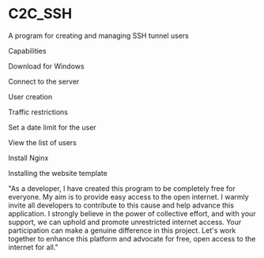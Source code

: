 # C2C_SSH
A program for creating and managing SSH tunnel users

Capabilities


Download for Windows

Connect to the server

User creation

Traffic restrictions

Set a date limit for the user

View the list of users

Install Nginx

Installing the website template


"As a developer, I have created this program to be completely free for everyone. My aim is to provide easy access to the open internet. I warmly invite all developers to contribute to this cause and help advance this application. I strongly believe in the power of collective effort, and with your support, we can uphold and promote unrestricted internet access. Your participation can make a genuine difference in this project. Let's work together to enhance this platform and advocate for free, open access to the internet for all."

